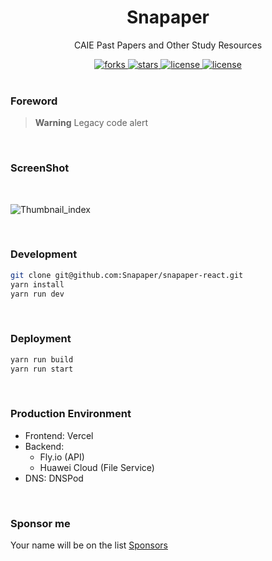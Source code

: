 <div align="center">
  <h1>Snapaper</h1>
  <p>CAIE Past Papers and Other Study Resources</p>
  <a href="https://github.com/Snapaper/snapaper-react/network/members">
    <img src="https://img.shields.io/github/forks/Snapaper/snapaper-react.svg" alt="forks">
  </a>

  <a href="https://github.com/Snapaper/snapaper-react/stargazers">
    <img src="https://img.shields.io/github/stars/Snapaper/snapaper-react.svg" alt="stars">
  </a>

  <a href="https://github.com/Snapaper/snapaper-react/blob/master/LICENSE">
    <img src="https://img.shields.io/github/license/Snapaper/snapaper-react.svg" alt="license">
  </a>

  <a href="https://travis-ci.com/Snapaper/snapaper-react">
    <img src="https://travis-ci.com/Snapaper/snapaper-react.svg?branch=master" alt="license">
  </a>
</div>

<br />

### Foreword

> **Warning**
> Legacy code alert

<br />

### ScreenShot

<br />

![Thumbnail_index](https://i.loli.net/2020/05/04/i3dPmcohslFXgI9.png)

<br />

### Development

```bash
git clone git@github.com:Snapaper/snapaper-react.git
yarn install
yarn run dev
```

<br />

### Deployment

```bash
yarn run build
yarn run start
```

<br />

### Production Environment

- Frontend: Vercel
- Backend:
  - Fly.io (API)
  - Huawei Cloud (File Service)
- DNS: DNSPod

<br />

### Sponsor me

Your name will be on the list [Sponsors](https://www.ouorz.com/sponsor)
